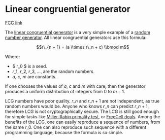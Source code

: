 # Linear congruential generator

[FCC link](https://www.freecodecamp.org/learn/coding-interview-prep/rosetta-code/linear-congruential-generator)

The
[linear congruential generator](https://en.wikipedia.org/wiki/linear%20congruential%20generator)
is a very simple example of a
[random number generator](http://rosettacode.org/wiki/random%20number%20generator).
All linear congruential generators use this formula:

$$r\_{n + 1} = (a \\times r\_n + c) \\bmod m$$

Where:

- $ r_0 $ is a seed.
- $r\_1$, $r\_2$, $r\_3$, ..., are the random numbers.
- $a$, $c$, $m$ are constants.

If one chooses the values of $a$, $c$ and $m$ with care, then the generator
produces a uniform distribution of integers from $0$ to $m - 1$.

LCG numbers have poor quality. $r\_n$ and $r\_{n + 1}$ are not independent, as
true random numbers would be. Anyone who knows $r\_n$ can predict $r\_{n + 1}$,
therefore LCG is not cryptographically secure. The LCG is still good enough for
simple tasks like
[Miller-Rabin primality test](http://rosettacode.org/wiki/Miller-Rabin%20primality%20test),
or [FreeCell deals](http://rosettacode.org/wiki/deal%20cards%20for%20FreeCell).
Among the benefits of the LCG, one can easily reproduce a sequence of numbers,
from the same $r\_0$. One can also reproduce such sequence with a different
programming language, because the formula is so simple.
